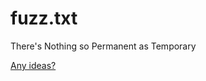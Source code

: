 # fuzz.txt

There's Nothing so Permanent as Temporary

[Any ideas?](https://github.com/Bo0oM/fuzz.txt/issues/new)
